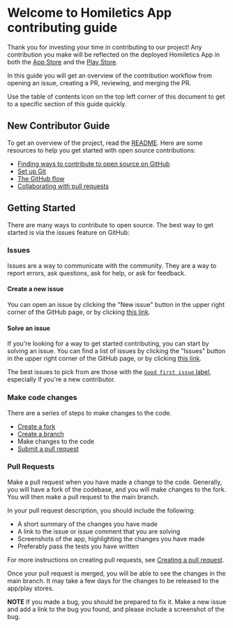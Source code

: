 # Welcome to Homiletics App contributing guide

Thank you for investing your time in contributing to our project! Any contribution you make will be reflected on the deployed Homiletics App in both the [App Store](https://apps.apple.com/us/app/homiletics/id1591978405) and the [Play Store](https://play.google.com/store/apps/details?id=com.thirteenone.homiletics&hl=en_US&gl=US).

In this guide you will get an overview of the contribution workflow from opening an issue, creating a PR, reviewing, and merging the PR.

Use the table of contents icon on the top left corner of this document to get to a specific section of this guide quickly.

## New Contributor Guide

To get an overview of the project, read the [README](./README.md). Here are some resources to help you get started with open source contributions:

* [Finding ways to contribute to open source on GitHub](https://docs.github.com/en/get-started/exploring-projects-on-github/finding-ways-to-contribute-to-open-source-on-github)
* [Set up Git](https://docs.github.com/en/get-started/quickstart/set-up-git)
* [The GitHub flow](https://docs.github.com/en/get-started/quickstart/github-flow)
* [Collaborating with pull requests](https://docs.github.com/en/github/collaborating-with-pull-requests)

## Getting Started

There are many ways to contribute to open source. The best way to get started is via the issues feature on GitHub:

### Issues

Issues are a way to communicate with the community. They are a way to report errors, ask questions, ask for help, or ask for feedback. 

#### Create a new issue

You can open an issue by clicking the "New issue" button in the upper right corner of the GitHub page, or by clicking [this link](https://github.com/ntatko/homiletics-mobile/issues/new/choose).

#### Solve an issue

If you're looking for a way to get started contributing, you can start by solving an issue. You can find a list of issues by clicking the "Issues" button in the upper right corner of the GitHub page, or by clicking [this link](https://github.com/ntatko/homiletics-mobile/issues).

The best issues to pick from are those with the [`Good first issue` label](https://github.com/ntatko/homiletics-mobile/labels/good%20first%20issue), especially if you're a new contributor.

### Make code changes

There are a series of steps to make changes to the code.

* [Create a fork](https://docs.github.com/en/get-started/quickstart/fork-a-repo)
* [Create a branch](https://docs.github.com/en/pull-requests/collaborating-with-pull-requests/proposing-changes-to-your-work-with-pull-requests/creating-and-deleting-branches-within-your-repository)
* Make changes to the code
* [Submit a pull request](#pull-requests)


### Pull Requests

Make a pull request when you have made a change to the code. Generally, you will have a fork of the codebase, and you will make changes to the fork. You will then make a pull request to the main branch.

In your pull request description, you should include the following:

* A short summary of the changes you have made
* A link to the issue or issue comment that you are solving
* Screenshots of the app, highlighting the changes you have made
* Preferably pass the tests you have written

For more instructions on creating pull requests, see [Creating a pull request](https://docs.github.com/en/pull-requests/collaborating-with-pull-requests/proposing-changes-to-your-work-with-pull-requests/creating-a-pull-request).

Once your pull request is merged, you will be able to see the changes in the main branch. It may take a few days for the changes to be released to the app/play stores.

**NOTE** If you made a bug, you should be prepared to fix it. Make a new issue and add a link to the bug you found, and please include a screenshot of the bug.